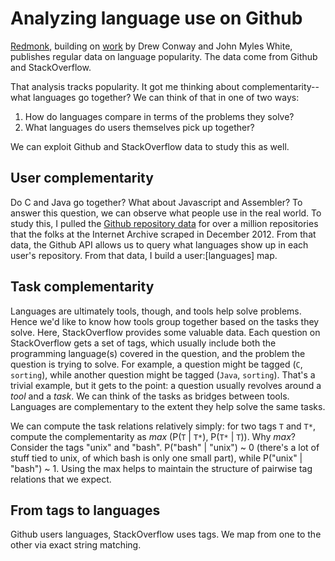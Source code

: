 Analyzing language use on Github
=======================


[Redmonk](http://redmonk.com/sogrady/2013/07/25/language-rankings-6-13/?utm_source=feedburner&utm_medium=feed&utm_campaign=Feed%3A+tecosystems+%28tecosystems%29), building on [work](http://www.dataists.com/2010/12/ranking-the-popularity-of-programming-langauges/) by Drew Conway and John Myles White, publishes regular data on language popularity. The data come from Github and StackOverflow. 

That analysis tracks popularity. It got me thinking about complementarity--what languages go together? We can think of that in one of two ways: 

1. How do languages compare in terms of the problems they solve?
2. What languages do users themselves pick up together? 

We can exploit Github and StackOverflow data to study this as well. 


User complementarity
----------

Do C and Java go together? What about Javascript and Assembler? To answer this question, we can observe what people use in the real world. To study this, I pulled the [Github repository data](http://archive.org/details/archiveteam-github-repository-index-201212) for over a million repositories that the folks at the Internet Archive scraped in December 2012. From that data, the Github API allows us to query what languages show up in each user's repository. From that data, I build a user:[languages] map.


Task complementarity
--------------

Languages are ultimately tools, though, and tools help solve problems. Hence we'd like to know how tools group together based on the tasks they solve. Here, StackOverflow provides some valuable data. Each question on StackOverflow gets a set of tags, which usually include both the programming language(s) covered in the question, and the problem the question is trying to solve. For example, a question might be tagged (`C`, `sorting`), while another question might be tagged (`Java`, `sorting`). That's a trivial example, but it gets to the point: a question usually revolves around a *tool* and a *task*. We can think of the tasks as bridges between tools. Languages are complementary to the extent they help solve the same tasks. 

We can compute the task relations relatively simply: for two tags `T` and `T*`, compute the complementarity as *max* (P(`T` | `T*`), P(`T*` | `T`)). Why *max*? Consider the tags "unix" and "bash". P("bash" | "unix") ~ 0 (there's a lot of stuff tied to unix, of which bash is only one small part), while P("unix" | "bash") ~ 1. Using the max helps to maintain the structure of pairwise tag relations that we expect. 

From tags to languages
------------

Github users languages, StackOverflow uses tags. We map from one to the other via exact string matching. 



